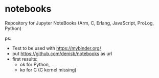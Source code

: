 # notebooks
Repository for Jupyter NoteBooks (Arm, C, Erlang, JavaScript, ProLog, Python)

ps:
* Test to be used with https://mybinder.org/ 
* put https://github.com/denisb/notebooks as url
* first results: 
  * ok for Python, 
  * ko for C (C kernel missing)
